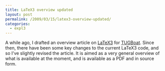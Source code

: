 ```yaml
---
title: LaTeX3 overview updated
layout: post
permalink: /2009/03/15/latex3-overview-updated/
categories:
  - expl3
---
```

A while ago, I drafted an overview article on [LaTeX3](https://www.latex-project.org/latex3.html) for [TUGBoat](https://tug.org/tugboat/). Since then, there have been some key changes to the current LaTeX3 code, and so I've slightly revised the article. It is aimed as a very general overview of what is available at the moment, and is available as a PDF and in source form.
